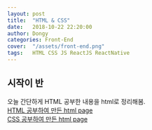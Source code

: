 ```yaml
---
layout: post
title:  "HTML & CSS"
date:   2018-10-22 22:20:00
author: Dongy
categories: Front-End
cover:  "/assets/front-end.png"
tags:	HTML CSS JS ReactJS ReactNative
---
```


## 시작이 반
오늘 간단하게 HTML 공부한 내용을 html로 정리해봄.<br>
[HTML 공부하여 만든 html page][html] <br>
[CSS 공부하여 만든 html page][css] <br>


[html]: https://dongyyy.github.io/html.html

[css]: https://dongyyy.github.io/css.html

